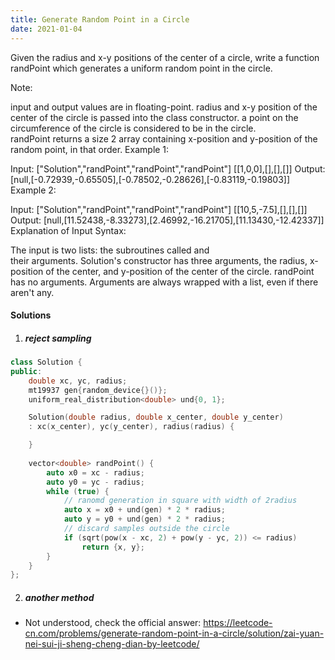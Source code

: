 ```yaml
---
title: Generate Random Point in a Circle
date: 2021-01-04
---
```

Given the radius and x-y positions of the center of a circle, write a function randPoint which generates a uniform random point in the circle.

Note:

input and output values are in floating-point.
radius and x-y position of the center of the circle is passed into the class constructor.
a point on the circumference of the circle is considered to be in the circle.
randPoint returns a size 2 array containing x-position and y-position of the random point, in that order.
Example 1:

Input: 
["Solution","randPoint","randPoint","randPoint"]
[[1,0,0],[],[],[]]
Output: [null,[-0.72939,-0.65505],[-0.78502,-0.28626],[-0.83119,-0.19803]]
Example 2:

Input: 
["Solution","randPoint","randPoint","randPoint"]
[[10,5,-7.5],[],[],[]]
Output: [null,[11.52438,-8.33273],[2.46992,-16.21705],[11.13430,-12.42337]]
Explanation of Input Syntax:

The input is two lists: the subroutines called and their arguments. Solution's constructor has three arguments, the radius, x-position of the center, and y-position of the center of the circle. randPoint has no arguments. Arguments are always wrapped with a list, even if there aren't any.



#### Solutions

1. ##### reject sampling

```cpp
class Solution {
public:
    double xc, yc, radius;
    mt19937 gen{random_device{}()};
    uniform_real_distribution<double> und{0, 1};

    Solution(double radius, double x_center, double y_center) 
    : xc(x_center), yc(y_center), radius(radius) {

    }
    
    vector<double> randPoint() {
        auto x0 = xc - radius;
        auto y0 = yc - radius;
        while (true) {
            // ranomd generation in square with width of 2radius
            auto x = x0 + und(gen) * 2 * radius;
            auto y = y0 + und(gen) * 2 * radius;
            // discard samples outside the circle
            if (sqrt(pow(x - xc, 2) + pow(y - yc, 2)) <= radius)
                return {x, y};
        }
    }
};
```

2. ##### another method

- Not understood, check the official answer: https://leetcode-cn.com/problems/generate-random-point-in-a-circle/solution/zai-yuan-nei-sui-ji-sheng-cheng-dian-by-leetcode/